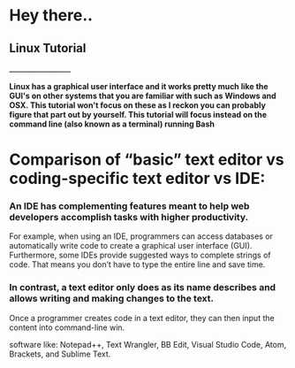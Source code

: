 # Hey there..
## Linux Tutorial
ـــــــــــــــــــــــــــ

**Linux has a graphical user interface and it works pretty much like the GUI's on other systems that you are
familiar with such as Windows and OSX.
This tutorial won't focus on these as I reckon you can probably figure that part out by yourself.
This tutorial will focus instead on the command line (also known as a terminal) running Bash**


# Comparison of “basic” text editor vs coding-specific text editor vs IDE:

### An IDE has complementing features meant to help web developers accomplish tasks with higher productivity.
For example, when using an IDE, programmers can access databases or automatically write code to create a graphical user interface (GUI).
Furthermore, some IDEs provide suggested ways to complete strings of code. That 
means you don’t have to type the entire line and save time.

### In contrast, a text editor only does as its name describes and allows writing and making changes to the text.
Once a programmer creates code in a text editor,
they can then input the content into command-line win.

software like:
Notepad++, Text Wrangler, BB Edit, Visual Studio Code, Atom,
Brackets, and Sublime Text.
